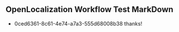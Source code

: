 ## OpenLocalization Workflow Test MarkDown
* 0ced6361-8c61-4e74-a7a3-555d68008b38 thanks!

<!--HONumber=Sep16_HO1-->


